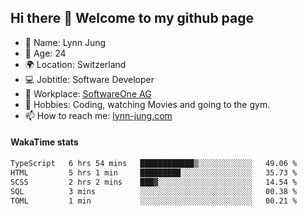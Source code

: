## Hi there 👋 Welcome to my github page

- 🧑 Name: Lynn Jung
- 🔞 Age: 24
- 🌍 Location: Switzerland
- 💻 Jobtitle: Software Developer
- 🏢 Workplace: [SoftwareOne AG](https://www.softwareone.com/)
- 💪 Hobbies: Coding, watching Movies and going to the gym.
- 📫 How to reach me: [lynn-jung.com](https://lynn-jung.com/)

#### WakaTime stats
<!--START_SECTION:waka-->

```txt
TypeScript   6 hrs 54 mins   ████████████▒░░░░░░░░░░░░   49.06 %
HTML         5 hrs 1 min     █████████░░░░░░░░░░░░░░░░   35.73 %
SCSS         2 hrs 2 mins    ███▓░░░░░░░░░░░░░░░░░░░░░   14.54 %
SQL          3 mins          ░░░░░░░░░░░░░░░░░░░░░░░░░   00.38 %
TOML         1 min           ░░░░░░░░░░░░░░░░░░░░░░░░░   00.21 %
```

<!--END_SECTION:waka-->

[^1]: https://github.com/jstrieb/github-stats
